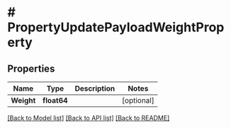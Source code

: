 # # PropertyUpdatePayloadWeightProperty


## Properties 


Name | Type | Description | Notes
------------ | ------------- | ------------- | -------------
**Weight**| **float64** |   | [optional]


[[Back to Model list]](../../README.md#models) [[Back to API list]](../../README.md#endpoints) [[Back to README]](../../README.md)

